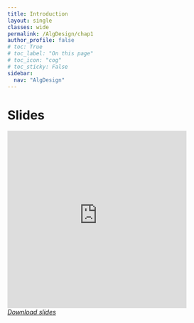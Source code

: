 ```yaml
---
title: Introduction
layout: single
classes: wide
permalink: /AlgDesign/chap1
author_profile: false
# toc: True
# toc_label: "On this page"
# toc_icon: "cog"
# toc_sticky: False
sidebar:
  nav: "AlgDesign"
---
```

# Slides
<style>
.responsive-wrap iframe{ max-width: 100%;}
</style>
<div class="responsive-wrap">
<iframe src="https://docs.google.com/presentation/d/12oUEVc2UMpyLBAr48DBWurcsUGpm3xeJhTpSOiy-rjM/embed?start=false&loop=false&delayms=3000" frameborder="0" height="400px" width="80%" allowfullscreen="true" mozallowfullscreen="true" webkitallowfullscreen="true"></iframe>
</div>

<i class="fa fa-download" aria-hidden="true">
<a href="https://drive.google.com/file/d/1FKFAoyEkdDz3nABMMgR5O_bnodc6PHYp/view?usp=sharing" target="_blank">Download slides</a>
</i>
